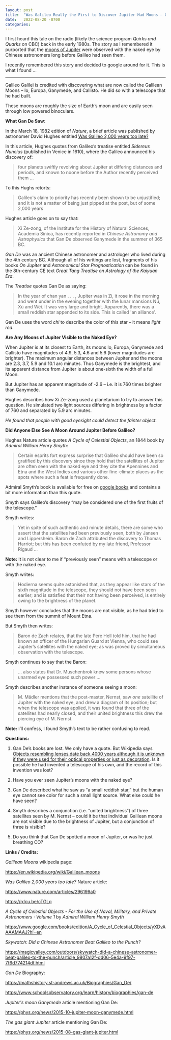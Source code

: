 ```yaml
---
layout: post
title:  "Was Galileo Really the First to Discover Jupiter Had Moons – Or Did a Chinese Astronomer Beat Him by 2000 Years?"
date:   2022-08-20 -0700
categories:
---
```


I first heard this tale on the radio (likely the science program *Quirks and Quarks* on CBC) back in the early 1980s.  The story as I remembered it purported that the [moons of Jupiter](https://en.wikipedia.org/wiki/Galilean_moons) were observed with the naked eye by Chinese astronomers long before Galileo had seen them.


I recently remembered this story and decided to google around for it.  This is what I found …


----

Galileo Galilei is credited with discovering what are now called the Galilean Moons – Io, Europa, Ganymede, and Callisto.  He did so with a telescope that he had built.


These moons are roughly the size of Earth’s moon and are easily seen through low powered binoculars.


**What Gan De Saw:**


In the March 18, 1982 edition of *Nature*, a brief article was published by astronomer David Hughes entitled [Was Galileo 2,000 years too late?](https://rdcu.be/cTGLq)


In this article, Hughes quotes from Galileo’s treatise entitled *Sidereus Nuncius* (published in Venice in 1610), where the Galileo announced his discovery of:

> four planets swiftly revolving about Jupiter at differing distances and periods, and known to noone before the Author recently perceived them …


To this Hughs retorts:

> Galileo's claim to priority has recently been shown to be unjustified; and it is not a matter of being just pipped at the post, but of some 2,000 years



Hughes article goes on to say that:

> Xi Ze-zong, of the Institute for the History of Natural Sciences, Academia Sinica, has recently reported in *Chinese Astronomy and Astrophysics* that Gan De observed Ganymede in the summer of 365 BC.


*Gan De* was an ancient Chinese astronomer and astrologer who lived during the 4th century BC.  Although all of his writings are lost, fragments of his books *On Jupiter* and *Astronomical Star Prognostication* can be found in the 8th-century CE text *Great Tang Treatise on Astrology of the Kaiyuan Era*.


The *Treatise* quotes Gan De as saying:

> In the year of chan yan . . . , Jupiter was in Zi, it rose in the morning and went under in the evening together with the lunar mansions Nǚ, Xū and Wēi. It was very large and bright. Apparently, there was a small reddish star appended to its side. This is called 'an alliance'.


Gan De uses the word *chi* to describe the color of this star – it means *light red*.


**Are Any Moons of Jupiter Visible to the Naked Eye?**


When Jupiter is at its closest to Earth,  its moons Io, Europa, Ganymede and Callisto have magnitudes of 4.9, 5.3, 4.6 and 5.6 (lower magnitudes are brighter).  The maximum angular distances between Jupiter and the moons are 2.3, 3.7, 5.9 and 10.1 arc minutes.  Thus Ganymede is the brightest, and its apparent distance from Jupiter is about one-sixth the width of a full Moon.


But Jupiter has an apparent magnitude of -2.6 – i.e. it is 760 times brighter than Ganymede.


Hughes describes how Xi Ze-zong used a planetarium to try to answer this question.  He simulated two light sources differing in brightness by a factor of 760 and separated by 5.9 arc minutes. 


*He found that people with good eyesight could detect the fainter object.*


**Did Anyone Else See A Moon Around Jupiter Before Galileo?**


Hughes Nature article quotes *A Cycle of Celestial Objects*, an 1844 book by *Admiral William Henry Smyth*:

> Certain esprits fort express surprise that Galileo should have been so gratified by this discovery since they hold that the satellites of Jupiter are often seen with the naked eye and they cite the Apennines and Etna and the West Indies and various other fine-climate places as the spots where such a feat is frequently done.



Admiral Smyth’s book is available for free on [google books](https://www.google.com/books/edition/A_Cycle_of_Celestial_Objects/yXDvAAAAMAAJ?hl=en) and contains a bit more information than this quote.


Smyth says Galileo’s discovery “may be considered one of the first fruits of the telescope.”


Smyth writes:

> Yet in spite of such authentic and minute details, there are some who assert that the satellites had been previously seen, both by Jansen and Lippersheim.  Baron de Zach attributed the discovery to Thomas Harriot; but this has been confuted by my late friend, Professor Rigaud …


**Note:** It is not clear to me if “previously seen” means with a telescope or with the naked eye.


Smyth writes:

> Hodierna seems quite astonished that, as they appear like stars of the sixth magnitude in the telescope, they should not have been seen earlier; and is satisfied that their not having been perceived, is entirely owing to the brightness of the planet.


Smyth however concludes that the moons are not visible, as he had tried to see them from the summit of Mount Etna.


But Smyth then writes:


> Baron de Zach relates, that the late Pere Hell told him, that he had known an officer of the Hungarian Guard at Vienna, who could see Jupiter’s satellites with the naked eye; as was proved by simultaneous observation with the telescope.


Smyth continues to say that the Baron:

> … also states that Dr. Muschenbrok knew some persons whose unarmed eye possessed such power …


Smyth describes another instance of someone seeing a moon:

> M. Mӓdler mentions that the post-master, Nernst, saw *one* satellite of Jupiter with the naked eye, and drew a diagram of its position; but when the telescope was applied, it was found that three of the satellites had nearly closed, and their united brightness this drew the piercing eye of M. Nernst.


**Note:**  I’ll confess, I found Smyth’s text to be rather confusing to read.









**Questions:**

1. Gan De’s books are lost.  We only have a quote. But  Wikipedia says [Objects resembling lenses date back 4000 years although it is unknown if they were used for their optical properties or just as decoration](https://en.wikipedia.org/wiki/History_of_the_telescope#Optical_telescopes).  Is it possible he had invented a telescope of his own, and the record of this invention was lost?

1. Have you ever seen Jupiter’s moons with the naked eye?

1. Gan De described what he saw as “a small reddish star,” but the human eye cannot see color for such a small light source.  What else could he have seen?

1. Smyth describes a conjunction (i.e. “united brightness”) of three satellites seen by M. Nernst – could it be that individual Galilean moons are not visible due to the brightness of Jupiter, but a conjunction of three is visible?

1. Do you think that Gan De spotted a moon of Jupiter, or was he just breathing CO?


**Links / Credits:**


*Galilean Moons* wikipedia page:

<https://en.wikipedia.org/wiki/Galilean_moons>



*Was Galileo 2,000 years too late?* Nature article:

<https://www.nature.com/articles/296199a0>

<https://rdcu.be/cTGLq>



*A Cycle of Celestial Objects - For the Use of Naval, Military, and Private Astronomers · Volume 1* by *Admiral William Henry Smyth*

<https://www.google.com/books/edition/A_Cycle_of_Celestial_Objects/yXDvAAAAMAAJ?hl=en>



*Skywatch: Did a Chinese Astronomer Beat Galileo to the Punch?*

<https://magicvalley.com/outdoors/skywatch-did-a-chinese-astronomer-beat-galileo-to-the-punch/article_9807a12f-dd06-5e4a-9f97-7f6d774214df.html>



*Gan De* Biography:

<https://mathshistory.st-andrews.ac.uk/Biographies/Gan_De/>

<https://www.schoolsobservatory.org/learn/history/biographies/gan-de>




*Jupiter's moon Ganymede* article mentioning Gan De:

<https://phys.org/news/2015-10-jupiter-moon-ganymede.html>



*The gas giant Jupiter* article mentioning Gan De:

<https://phys.org/news/2015-08-gas-giant-jupiter.html>
